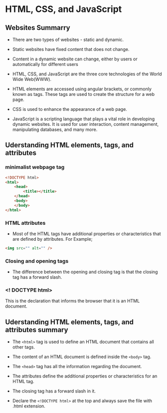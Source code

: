 # HTML, CSS, and JavaScript

## Websites Summarry

+ There are two types of websites - static and dynamic.

+ Static websites have fixed content that does not change.

+ Content in a dynamic website can change, either by users or automatically for different users

+ HTML, CSS, and JavaScript are the three core technologies of the World Wide Web(WWW).

+ HTML elements are accessed using angular brackets, or commonly known as tags. These tags are used to create the structure for a web page.

+ CSS is used to enhance the appearance of a web page.

+ JavaScript is a scripting language that plays a vital role in developing dynamic websites. It is used for user interaction, content management, manipulating databases, and many more.

## Uderstanding HTML elements, tags, and attributes

### minimalist webpage tag

```html
<!DOCTYPE html>
<html>
    <head>
        <title></title>
    </head>
    <body>
    </body>
</html>
```

### HTML attributes

+ Most of the HTML tags have additional properties or characteristics that are defined by attributes. For Example;

 ```html 
 <img src="" alt="" />
 ```

### Closing and opening tags

+ The difference between the opening and closing tag is  that the closing tag has a forward slash.

### <! DOCTYPE html>

 This is the declaration that informs the browser that it is an HTML document.

## Uderstanding HTML elements, tags, and attributes summary

+ The ```<html>``` tag is used to define an HTML document that contains all other tags.

+ The content of an HTML document is defined inside the ```<body>``` tag.
+ The ```<head>``` tag has all the information regarding the document.
+ The attributes define the additional properties or characteristics for an HTML tag.
+ The closing tag has a forward slash in it.
+ Declare the ```<!DOCTYPE html>``` at the top and always save the file with .html extension.
